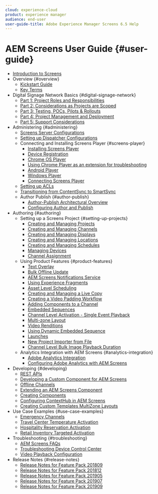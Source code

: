 ```yaml
---
cloud: experience-cloud
product: experience manager
audience: end-user
user-guide-title: Adobe Experience Manager Screens 6.5 Help
---
```


# AEM Screens User Guide {#user-guide}

+ [Introduction to Screens](aem-screens-introduction.md)
+ Overview {#overview}
    + [Kickstart Guide](kickstart-for-aem-screens.md)
    + [Key Terms](screens-glossary.md)
+ Digital Signage Network Basics {#digital-signage-network}
     + [Part 1: Project Roles and Responsibilities](project-roles-responsibilities.md)
     + [Part 2: Considerations as Projects are Scoped](project-considerations.md)
     + [Part 3: Testing, POCs, Pilots & Rollouts](testing-pocs-pilots-rollouts.md)
     + [Part 4: Project Management and Deployment](project-management-and-deployment.md)
     + [Part 5: Support Considerations](support-considerations.md)
+ Administering {#administering}
     + [Screens Server Configurations](configuring-screens-introduction.md)
     + [Setting up Dispatcher Configurations](dispatcher-configurations-aem-screens.md)
     + Connecting and Installing Screens Player {#screens-player}
       + [Installing Screens Player](installing-screens-player.md)
       + [Device Registration](device-registration.md)
       + [Chrome OS Player](implementing-chrome-os-player.md)
       + [Using Chrome Player as an extension for troubleshooting](using-chrome-player-as-an-extension.md)
       + [Android Player](implementing-android-player.md)
       + [Windows Player](implementing-windows-player.md)
       + [Connecting Screens Player](working-with-screens-player.md)
     + [Setting up ACLs](setting-up-acls.md)
     + [Transitioning from ContentSync to SmartSync](smartsync.md)
     + Author Publish {#author-publish}
        + [Author-Publish Architectural Overview](author-publish-architecture-overview.md)
        + [Configuring Author and Publish](author-and-publish.md)  
+ Authoring {#authoring}
    + Setting up a Screens Project {#setting-up-projects}
        + [Creating and Managing Projects](creating-a-screens-project.md)
        + [Creating and Managing Channels](managing-channels.md)
        + [Creating and Managing Displays](managing-displays.md)
        + [Creating and Managing Locations](managing-locations.md)
        + [Creating and Managing Schedules](managing-schedules.md)
        + [Managing Devices](managing-devices.md)
        + [Channel Assignment](channel-assignment.md)
    + Using Product Features {#product-features}
        + [Text Overlay](text-overlay.md)
        + [Bulk Offline Update](bulk-offline-update.md)
        + [AEM Screens Notifications Service](screens-notifications-service.md)
        + [Using Experience Fragments](experience-fragments-in-screens.md)
        + [Asset Level Scheduling](asset-level-scheduling.md)
        + [Creating and Managing a Live Copy](managing-livecopy.md)
        + [Creating a Video Padding Workflow](creating-a-video-padding-workflow.md)
        + [Adding Components to a Channel](adding-components-to-a-channel.md)
        + [Embedded Sequences](embedded-sequences.md)
        + [Channel Level Activation - Single Event Playback](channel-level-activation.md)
        + [Multi-zone Layout](multi-zone-layout-aem-screens.md)
        + [Video Renditions](generating-renditions.md)
        + [Using Dynamic Embedded Sequence](dynamic-embedded-sequences.md) 
        + [Launches](launches.md)
        + [New Project Importer from File](project-importer.md)
        + [Channel Level Bulk Image Playback Duration](channel-level-image-playback.md)
    + Analytics Integration with AEM Screens {#analytics-integration} 
        + [Adobe Analytics Integration](adobe-analytics-integration-aem-screens.md)
        + [Configuring Adobe Analytics with AEM Screens](configuring-adobe-analytics-aem-screens.md)
+ Developing {#developing}
    + [REST APIs](rest-api.md)
    + [Developing a Custom Component for AEM Screens](developing-custom-component-tutorial-develop.md)
    + [Offline Channels](offline-channels.md)
    + [Extending an AEM Screens Component](extending-component-tutorial-develop.md)
    + [Creating Components](creating-components.md)
    + [Configuring ContextHub in AEM Screens](configuring-context-hub.md)
    + [Creating Custom Templates MultiZone Layouts](creating-custom-templates-multizone-layouts.md)
+ Use Case Examples {#use-case-examples}
    + [Emergency Channels](emergency-channel.md)
    + [Travel Center Temperature Activation](local-temperature-activation.md)
    + [Hospitality Reservation Activation](hospitality-reservation-activation.md)
    + [Retail Inventory Targeted Activation](retail-inventory-activation.md)
+ Troubleshooting {#troubleshooting}
    + [AEM Screens FAQs](aem-screens-faqs.md)
    + [Troubleshooting Device Control Center](monitoring-screens.md)
    + [Video Playback Configuration](troubleshoot-videos.md)
+ Release Notes {#release-notes}
    + [Release Notes for Feature Pack 201809](screens-release-notes.md)
    + [Release Notes for Feature Pack 201812](release-notes-fp-201812.md)
    + [Release Notes for Feature Pack 201905](screens-release-notes-fp-201905.md)
    + [Release Notes for Feature Pack 201907](release-notes-fp-201907.md)
    + [Release Notes for Feature Pack 201909](release-notes-fp-201909.md)
